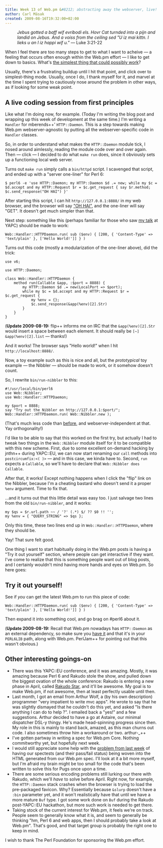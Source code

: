 ```yaml
---
title: Week 13 of Web.pm &#8212; abstracting away the webserver, live!
author: Carl Mäsak
created: 2009-08-16T19:32:00+02:00
---
```

<dl>
<dd> <i>Jebus gotted a baff wif evribodi els. Hovr Cat turnded into a pijn and landid on Jebus. And a voiss from the ceiling sed "U iz mai kittn. I lieks u an I iz happi wif u."</i> &#8212; Luke 3:21-22</dd>
</dl>

When I feel there are too many steps to get to what I want to acheive — a feeling that occurs often enough within the Web.pm effort — I like to get down to basics. What's [the simplest thing that could possibly work](http://c2.com/xp/DoTheSimplestThingThatCouldPossiblyWork.html)?

Usually, there's a frustrating buildup until I hit that point, and click over to simplest-thing mode. Usually, once I do, I thank myself for it, and marvel at the time I spent trying to cautiously nose around the problem in other ways, as if looking for some weak point.

## A live coding session from first principles

Like what I'm doing now, for example. (Today I'm writing the blog post and wrapping up this week of development at the same time.) I'm writing a `Handler` for mberends++' `HTTP::Daemon`. This is a step towards making Web.pm webserver-agnostic by putting all the webserver-specific code in `Handler` classes.

So, in order to understand what makes the `HTTP::Daemon` module tick, I nosed around aimlessly, reading the module code over and over again. Then — click — I decided to do what `make run` does, since it obviously sets up a functioning local web server.

Turns out `make run` simply calls a `bin/httpd` script. I scavenged that script, and ended up with a "server one-liner" for Perl 6:

    $ perl6 -e 'use HTTP::Daemon; my HTTP::Daemon $d .= new; while my $c = $d.accept and my HTTP::Request $r = $c.get_request { say $r.method; $c.send_response("OH HAI") }'

After starting this script, I can hit `http://127.0.0.1:8888/` in my web browser, and the browser will say ["OH HAI"](http://bjoink.com/ohhai.jpg), and the one-liner will say "GET". It doesn't get much simpler than that.

Next step: something like this (perhaps familiar for those who saw [my talk](http://yapceurope2009.org/ye2009/talk/1954) at YAPC) should be made to work:

    Web::Handler::HTTPDaemon.run( sub ($env) { [200, { 'Content-Type' => 'text/plain' }, ['Hello World!']] } )

Turns out this code (mostly a modularization of the one-liner above), did the trick:

    use v6;
    
    use HTTP::Daemon;
    
    class Web::Handler::HTTPDaemon {
        method run(Callable &app, :$port = 8888) {
            my HTTP::Daemon $d .= new(LocalPort => $port);
            while my $c = $d.accept and my HTTP::Request $r = $c.get_request {
                my %env = {};
                $c.send_response(&app(%env)[2].Str)
            }
        }
    }


(**Update 2009-08-19:** flip++ informs me on IRC that the `&app(%env)[2].Str` would insert a space between each element. It should really be `[~] &app(%env)[2].list` — thanks!) 

And it works! The browser says "Hello world!" when I hit `http://localhost:8888/`.

Now, a toy example such as this is nice and all, but the *prototypical* toy example — the Nibbler — should be made to work, or it somehow doesn't count.

So, I rewrite `bin/run-nibbler` to this:

    #!/usr/local/bin/perl6
    use Web::Nibbler;
    use Web::Handler::HTTPDaemon;
    
    my $port = 8888;
    say "Try out the Nibbler on http://127.0.0.1:$port/";
    Web::Handler::HTTPDaemon.run( Web::Nibbler.new );


(That's much less code than [before](http://github.com/masak/web/blob/36025de9bf9247c3b239c3e7594ea6dddf7390ef/bin/run-nibbler), and webserver-independent at that. Yay orthogonality!)

I'd like to be able to say that this worked on the first try, but actually I had to tweak two things in the `Web::Nibbler` module itself for it to be compatible with this new scheme. First, due to some excellent on-demand hacking by jnthn++ during YAPC::EU, we can now start renaming our `call` methods into `postcircumfix:<( )>` — and in this case, we kinda have to. Second, `run` expects a `Callable`, so we'll have to declare that `Web::Nibbler does Callable`.

After that, it works! Except nothing happens when I click the "flip" link on the Nibbler, because I'm a cheating bastard who doesn't send it a proper `%env` argument. Time to fix that.

...and it turns out that this little detail was easy too. I just salvage two lines from the old `bin/run-nibbler`, and it works:

    my $qs = $r.url.path ~~ / '?' (.*) $/ ?? $0 !! '';
    my %env = { "QUERY_STRING" => $qs };


Only this time, these two lines end up in `Web::Handler::HTTPDaemon`, where they should be.

Yay! That sure felt good.

One thing I want to start habitually doing in the Web.pm posts is having a "Try it out yourself" section, where people can get interactive if they want. I've come to realize that this is something people want out of blog posts, and I certainly wouldn't mind having more hands and eyes on Web.pm. So here goes:

## Try it out yourself!

See if *you* can get the latest Web.pm to run this piece of code:

    Web::Handler::HTTPDaemon.run( sub ($env) { [200, { 'Content-Type' => 'text/plain' }, ['Hello World!']] } )

Then expand it into something cool, and go brag on #perl6 about it.

(**Update 2009-08-19:** Recall that Web.pm nowadays has `HTTP::Daemon` as an external dependency, so make sure you [have it](http://gitorious.org/http-daemon) and that it's in your `PERL6LIB` path, along with Web.pm. PerlJam++ for pointing out that this wasn't obvious.)

## Other interesting goings-on

- There was this YAPC::EU conference, and it was amazing. Mostly, it was amazing because Perl 6 and Rakudo stole the show, and pulled down the biggest ovation of the whole conference: Rakudo is entering a new phase in April, called [Rakudo Star](http://use.perl.org/~pmichaud/journal/39411), and it'll be awesome. My goal is to make Web.pm, if not awesome, then at least perfectly usable until then.
- Last month, I got an email from Arthur Wolf, a (by his own description) programmer "very impatient to write mvc apps". He wrote to say that he was slightly dismayed that he couldn't do this yet, and asked "Is there anything I can do to help ?". I emailed back a "yes!" and a few suggestions. Arthur decided to have a go at Astaire, our minimal dispatcher DSL-y thingy. He's made head-spinning progress since then. My role in this is mainly to stand back, amazed, as this man churns out code. I also sometimes throw him a workaround or two. arthur-_++
- I've gotten partway in writing a spec for Web.pm Core. Nothing commitworthy yet, but hopefully next week.
- I would still appreciate some help with the [problem from last week](http://strangelyconsistent.org/blog/week-12-of-webpm-a-spec-and-smartlinks) of having our spectests (and their pass/fail status) being woven into the HTML generated from our Web.pm spec. I'll look at it a bit more myself, but I'm afraid my brain might be too small for the code that's been written to solve this for Pugs once upon a time.
- There are some serious encoding problems still lurking our there with Rakudo, which we'll *have* to solve before April. Right now, for example, the `HTTP::Daemon` stack crashes when the browser is trying to load the pre-packaged favicon. Why? Essentially because `&slurp` doesn't have a `:bin` parameter yet, and it won't realistically have that until we have a more mature `Buf` type. I got some work done on `Buf` during the Rakudo post-YAPC::EU hackathon, but more such work is needed to get there.
- Taking stock of the current interest for Web.pm, it feels we're on track. People seem to generally know what it is, and seem to generally be thinking "hm, Perl 6 and web apps, then I should probably take a look at Web.pm". That's good, and that target group is probably the right one to keep in mind.

I wish to thank The Perl Foundation for sponsoring the Web.pm effort.


